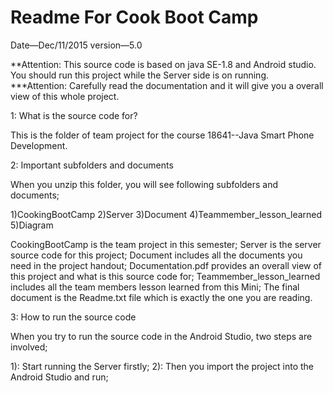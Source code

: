 # Readme For Cook Boot Camp
Date—Dec/11/2015
version—5.0

**Attention: This source code is based on java SE-1.8 and Android studio. You should run this project while the Server side is on running.
***Attention: Carefully read the documentation and it will give you a overall view of this  whole project. 

1: What is the source code for?

This is the folder of team project for the course 18641--Java Smart Phone Development.

2: Important subfolders and documents

When you unzip this folder, you will see following subfolders and documents;

1)CookingBootCamp
2)Server
3)Document
4)Teammember_lesson_learned
5)Diagram

CookingBootCamp is the team project in this semester; 
Server is the server source code for this project;
Document includes all the documents you need in the project handout;
Documentation.pdf provides an overall view of this project and what is this source code for;
Teammember_lesson_learned includes all the team members lesson learned from this Mini;
The final document is the Readme.txt file which is exactly the one you are reading.

3: How to run the source code

When you try to run the source code in the Android Studio, two steps are involved;

1): Start running the Server firstly;
2): Then you import the project into the Android Studio and run;
